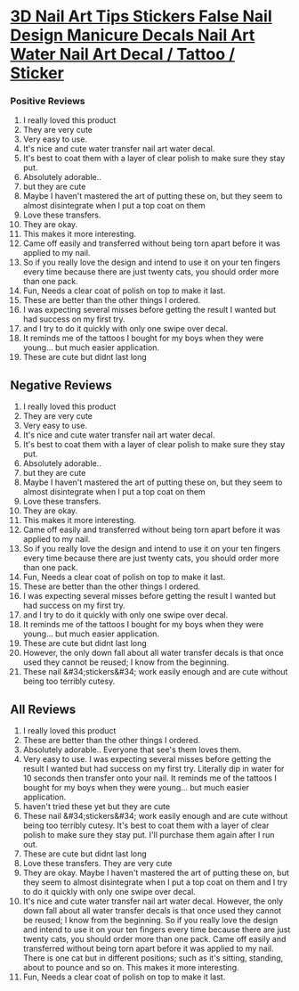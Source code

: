 # [3D Nail Art Tips Stickers False Nail Design Manicure Decals Nail Art Water Nail Art Decal / Tattoo / Sticker](https://products.checkmycream.com/products/3D-Nail-Art-Tips-Stickers-False-Nail-Design-Manicure-Decals-Nail-Art-Water-Nail-Art-Decal-Tattoo-Sticker.html)

### Positive Reviews

<ol>
      <li>I really loved this product</li>
      <li>They are very cute</li>
      <li>Very easy to use.  </li>
      <li>It&#x27;s nice and cute water transfer nail art water decal.</li>
      <li>It&#x27;s best to coat them with a layer of clear polish to make sure they stay put.  </li>
      <li>Absolutely adorable..</li>
      <li>but they are cute</li>
      <li>Maybe I haven&#x27;t mastered the art of putting these on, but they seem to almost disintegrate when I put a top coat on them</li>
      <li>Love these transfers.</li>
      <li>They are okay.</li>
      <li>This makes it more interesting.</li>
      <li>Came off easily and transferred without being torn apart before it was applied to my nail.</li>
      <li>So if you really love the design and intend to use it on your ten fingers every time because there are just twenty cats, you should order more than one pack.</li>
      <li>Fun,  Needs a clear coat of polish on top to make it last.</li>
      <li>These are better than the other things I ordered.</li>
      <li>I was expecting several misses before getting the result I wanted but had success on my first try.  </li>
      <li>and I try to do it quickly with only one swipe over decal.</li>
      <li>It reminds me of the tattoos I bought for my boys when they were young... but much easier application.</li>
      <li>These are cute but didnt last long</li>
</ol>


<h2>Negative Reviews</h2>
<ol>
<li> I really loved this product</li>
<li> They are very cute</li>
<li> Very easy to use.  </li>
<li> It&#x27;s nice and cute water transfer nail art water decal.</li>
<li> It&#x27;s best to coat them with a layer of clear polish to make sure they stay put.  </li>
<li> Absolutely adorable..</li>
<li> but they are cute</li>
<li> Maybe I haven&#x27;t mastered the art of putting these on, but they seem to almost disintegrate when I put a top coat on them</li>
<li> Love these transfers.</li>
<li> They are okay.</li>
<li> This makes it more interesting.</li>
<li> Came off easily and transferred without being torn apart before it was applied to my nail.</li>
<li> So if you really love the design and intend to use it on your ten fingers every time because there are just twenty cats, you should order more than one pack.</li>
<li> Fun,  Needs a clear coat of polish on top to make it last.</li>
<li> These are better than the other things I ordered.</li>
<li> I was expecting several misses before getting the result I wanted but had success on my first try.  </li>
<li> and I try to do it quickly with only one swipe over decal.</li>
<li> It reminds me of the tattoos I bought for my boys when they were young... but much easier application.</li>
<li> These are cute but didnt last long</li>
<li> However, the only down fall about all water transfer decals is that once used they cannot be reused; I know from the beginning.</li>
<li> These nail &amp;#34;stickers&amp;#34; work easily enough and are cute without being too terribly cutesy.  </li>
</ol>

<h2>All Reviews</h2>

<ol>
    <li> I really loved this product</li>
    <li> These are better than the other things I ordered.</li>
    <li> Absolutely adorable.. Everyone that see&#x27;s them loves them.</li>
    <li> Very easy to use.  I was expecting several misses before getting the result I wanted but had success on my first try.  Literally dip in water for 10 seconds then transfer onto your nail.  It reminds me of the tattoos I bought for my boys when they were young... but much easier application.</li>
    <li> haven&#x27;t tried these yet but they are cute</li>
    <li> These nail &amp;#34;stickers&amp;#34; work easily enough and are cute without being too terribly cutesy.  It&#x27;s best to coat them with a layer of clear polish to make sure they stay put.  I&#x27;ll purchase them again after I run out.</li>
    <li> These are cute but didnt last long</li>
    <li> Love these transfers. They are very cute</li>
    <li> They are okay. Maybe I haven&#x27;t mastered the art of putting these on, but they seem to almost disintegrate when I put a top coat on them and I try to do it quickly with only one swipe over decal.</li>
    <li> It&#x27;s nice and cute water transfer nail art water decal. However, the only down fall about all water transfer decals is that once used they cannot be reused; I know from the beginning. So if you really love the design and intend to use it on your ten fingers every time because there are just twenty cats, you should order more than one pack. Came off easily and transferred without being torn apart before it was applied to my nail. There is one cat but in different positions; such as it&#x27;s sitting, standing, about to pounce and so on. This makes it more interesting.</li>
    <li> Fun,  Needs a clear coat of polish on top to make it last.</li>
</ol>




